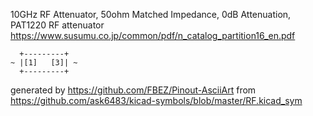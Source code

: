 10GHz RF Attenuator, 50ohm Matched Impedance, 0dB Attenuation, PAT1220
RF attenuator
https://www.susumu.co.jp/common/pdf/n_catalog_partition16_en.pdf


	  +---------+
	~ |[1]   [3]| ~
	  +---------+


generated by https://github.com/FBEZ/Pinout-AsciiArt from https://github.com/ask6483/kicad-symbols/blob/master/RF.kicad_sym
